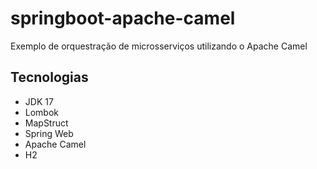 # springboot-apache-camel
Exemplo de orquestração de microsserviços utilizando o Apache Camel

## Tecnologias

* JDK 17
* Lombok
* MapStruct
* Spring Web
* Apache Camel
* H2
